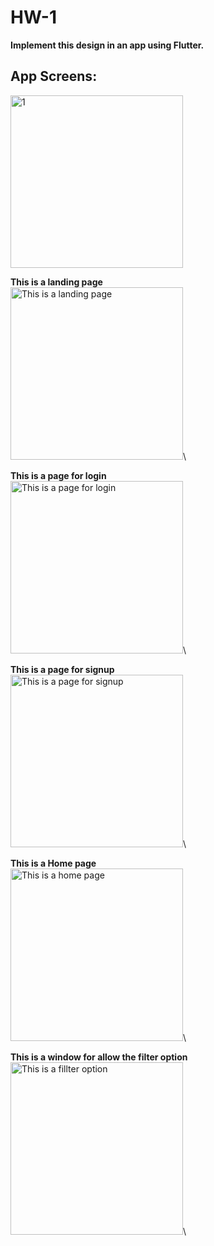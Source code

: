 # HW-1

**Implement this design in an app using Flutter.**
  
## App Screens:

<img width="276" alt="1" src="assets/Screens_for_Readme/Screen1.png">

**This is a landing page** \
<img width="276" alt="This is a landing page" src="assets/Screens_for_Readme/Screen1.png">\


**This is a page for login**\
<img width="276" alt="This is a page for login" src="assets/Screens_for_Readme/Screen2.png">\


**This is a page for signup**\
<img width="276" alt="This is a page for signup" src="assets/Screens_for_Readme/Screen3.png">\

**This is a Home page**\
<img width="276" alt="This is a home page" src="assets/Screens_for_Readme/Screen4.png">\

**This is a window for allow the filter option**\
<img width="276" alt="This is a fillter option" src="assets/Screens_for_Readme/Screen5.png">\



